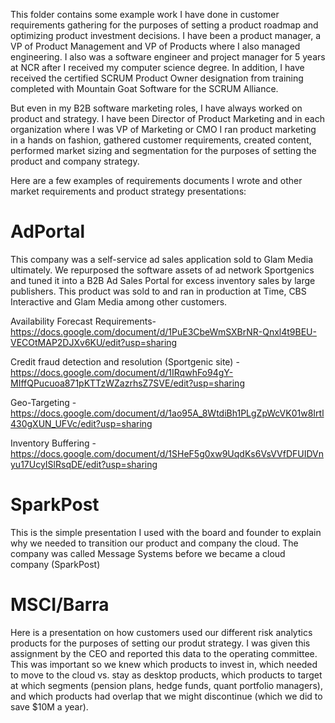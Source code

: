 
This folder contains some example work I have done in customer requirements gathering for the purposes of setting a product roadmap and optimizing product investment decisions.  I have been a product manager, a VP of Product Management and VP of Products where I also managed engineering.  I also was a software engineer and project manager for 5 years at NCR after I received my computer science degree.  In addition, I have received the certified SCRUM Product Owner designation from training completed with Mountain Goat Software for the SCRUM Alliance.  

But even in my B2B software marketing roles, I have always worked on product and strategy.  I have been Director of Product Marketing and in each organization where I was VP of Marketing or CMO I ran product marketing in a hands on fashion, gathered customer requirements, created content, performed market sizing and segmentation for the purposes of setting the product and company strategy.

Here are a few examples of requirements documents I wrote and other market requirements and product strategy presentations:

# AdPortal 
This company was a self-service ad sales application sold to Glam Media ultimately. We repurposed the software assets of ad network Sportgenics and tuned it into a B2B Ad Sales Portal for excess inventory sales by large publishers.  This product was sold to and ran in production at Time, CBS Interactive and Glam Media among other customers.

Availability Forecast Requirements- https://docs.google.com/document/d/1PuE3CbeWmSXBrNR-Qnxl4t9BEU-VECOtMAP2DJXv6KU/edit?usp=sharing

Credit fraud detection and resolution (Sportgenic site) - https://docs.google.com/document/d/1IRqwhFo94gY-MIffQPucuoa871pKTTzWZazrhsZ7SVE/edit?usp=sharing

Geo-Targeting  - https://docs.google.com/document/d/1ao95A_8WtdiBh1PLgZpWcVK01w8Irtl430gXUN_UFVc/edit?usp=sharing

Inventory Buffering - https://docs.google.com/document/d/1SHeF5g0xw9UqdKs6VsVVfDFUIDVnyu17UcyISlRsqDE/edit?usp=sharing

# SparkPost
This is the simple presentation I used with the board and founder to explain why we needed to transition our product and company the cloud.  The company was called Message Systems before we became a cloud company (SparkPost)

# MSCI/Barra
Here is a presentation on how customers used our different risk analytics products for the purposes of setting our produt strategy.  I was given this assignment by the CEO and reported this data to the operating committee.  This was important so we knew which products to invest in, which needed to move to the cloud vs. stay as desktop products, which products to target at which segments (pension plans, hedge funds, quant portfolio managers), and which products had overlap that we might discontinue (which we did to save $10M a year).

